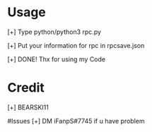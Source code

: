 # Usage
[+] Type python/python3 rpc.py

[+] Put your information for rpc in rpcsave.json

[+] DONE! Thx for using my Code

# Credit
[+] BEARSKI11

#Issues
[+] DM iFanpS#7745 if u have problem
